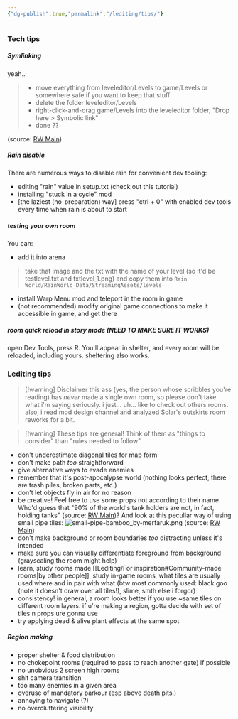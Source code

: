 ```yaml
---
{"dg-publish":true,"permalink":"/lediting/tips/"}
---
```


### Tech tips

##### Symlinking
yeah..

> - move everything from leveleditor/Levels to game/Levels or somewhere safe if you want to keep that stuff
> - delete the folder leveleditor/Levels
> - right-click-and-drag game/Levels into the leveleditor folder, "Drop here > Symbolic link"
> - done ??

(source: [RW Main](https://discord.com/channels/291184728944410624/431534164932689921/767747875718299650))

##### Rain disable
There are numerous ways to disable rain for convenient dev tooling:
- editing "rain" value in setup.txt (check out this tutorial)
- installing "stuck in a cycle" mod
- \[the laziest (no-preparation) way] press "ctrl + 0" with enabled dev tools every time when rain is about to start

##### testing your own room
You can:
- add it into arena
> take that image and the txt with the name of your level (so it'd be testlevel.txt and txtlevel_1.png) and copy them into `Rain World/RainWorld_Data/StreamingAssets/levels`
- install Warp Menu mod and teleport in the room in game
- (not recommended) modify original game connections to make it accessible in game, and get there 

##### room quick reload in story mode (NEED TO MAKE SURE IT WORKS)
open Dev Tools, press R. You'll appear in shelter, and every room will be reloaded, including yours.
sheltering also works.

### Lediting tips
> [!warning] Disclaimer
> this ass (yes, the person whose scribbles you're reading) has _never_ made a single own room, so please don't take what i'm saying seriously. i just... uh... like to check out others rooms. also, i read mod design channel and analyzed Solar's outskirts room reworks for a bit.

> [!warning] These tips are general! Think of them as "things to consider" than "rules needed to follow". 

- don't underestimate diagonal tiles for map form
- don't make path _too_ straightforward
- give alternative ways to evade enemies
- remember that it's post-apocalypse world (nothing looks perfect, there are trash piles, broken parts, etc.)
- don't let objects fly in air for no reason
- be creative! Feel free to use some props not according to their name.
Who'd guess that "90% of the world's tank holders are not, in fact, holding tanks" (source: [RW Main](https://discord.com/channels/291184728944410624/1094742804627980308/1308840579643215932))?
And look at this peculiar way of using small pipe tiles:
![small-pipe-bamboo_by-merfaruk.png](/img/user/pics/room%20images/small-pipe-bamboo_by-merfaruk.png)
(source: [RW Main](https://discord.com/channels/291184728944410624/481900360324218880/1240734271145246780))
- don't make background or room boundaries *too* distracting unless it's intended
- make sure you can visually differentiate foreground from background (grayscaling the room might help)
- learn, study rooms made [[Lediting/For inspiration#Community-made rooms\|by other people]], study in-game rooms, what tiles are usually used where and in pair with what (btw most commonly used: black goo (note it doesn't draw over all tiles!), slime, smth else i forgor)
- consistency! in general, a room looks better if you use ~same tiles on different room layers. if u're making a region, gotta decide with set of tiles n props ure gonna use
- try applying dead & alive plant effects at the same spot

##### Region making
- proper shelter & food distribution
- no chokepoint rooms (required to pass to reach another gate) if possible
- no unobvious 2 screen high rooms
- shit camera transition
- too many enemies in a given area
- overuse of mandatory parkour (esp above death pits.)
- annoying to navigate (?)
- no overcluttering visibility